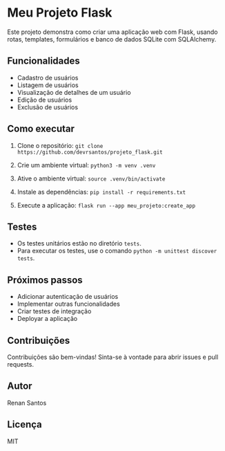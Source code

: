 # Meu Projeto Flask

Este projeto demonstra como criar uma aplicação web com Flask, usando rotas, templates, formulários e banco de dados SQLite com SQLAlchemy.

## Funcionalidades

* Cadastro de usuários
* Listagem de usuários
* Visualização de detalhes de um usuário
* Edição de usuários
* Exclusão de usuários

## Como executar

1. Clone o repositório: `git clone https://github.com/devrsantos/projeto_flask.git`
2. Crie um ambiente virtual: `python3 -m venv .venv`
3. Ative o ambiente virtual: `source .venv/bin/activate`
4. Instale as dependências: `pip install -r requirements.txt`  

5. Execute a aplicação: `flask run --app meu_projeto:create_app`

## Testes

* Os testes unitários estão no diretório `tests`.
* Para executar os testes, use o comando `python -m unittest discover tests`.

## Próximos passos

* Adicionar autenticação de usuários
* Implementar outras funcionalidades
* Criar testes de integração
* Deployar a aplicação

## Contribuições

Contribuições são bem-vindas! Sinta-se à vontade para abrir issues e pull requests.

## Autor

Renan Santos

## Licença

MIT